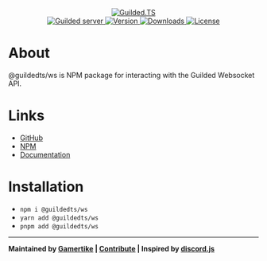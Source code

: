 <div align="center">
    <a href="https://guildedts.js.org">
        <img src="https://guildedts.js.org/media/banner.jpg" alt="Guilded.TS"/>
    </a>
    <div>
        <A href="https://guilded.gg/guildedts">
            <img src="https://shields.yoki-labs.xyz/shields/vanity/guildedts?style=for-the-badge" alt="Guilded server">
        </a>
        <a href="https://npmjs.com/@guildedts/ws">
            <img src="https://img.shields.io/npm/v/@guildedts/ws?style=for-the-badge" alt="Version" />
        </a>
        <a href="https://npmjs.com/@guildedts/ws">
            <img src="https://img.shields.io/npm/dt/@guildedts/ws?style=for-the-badge" alt="Downloads" />
        </a>
        <a href="https://github.com/guildedts/guilded.ts/blob/main/LICENSE">
            <img src="https://img.shields.io/github/license/guildedts/guilded.ts?style=for-the-badge" alt="License" />
        </a>
    </div>
</div>

# About

@guildedts/ws is NPM package for interacting with the Guilded Websocket API.

# Links

-   [GitHub](https://github.com/guildedts/guilded.ts/tree/main/packages/ws)
-   [NPM](https://npmjs.com/@guildedts/ws)
-   [Documentation](https://guildedts.js.org/modules/_guildedts_ws)

# Installation

-   `npm i @guildedts/ws`
-   `yarn add @guildedts/ws`
-   `pnpm add @guildedts/ws`

---

**Maintained by [Gamertike](https://gamertike.com) | [Contribute](https://github.com/guildedts/guilded.ts/tree/main/.github/CONTRIBUTING.md) | Inspired by [discord.js](https://discord.js.org)**
